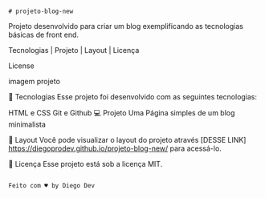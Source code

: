                                                                              # projeto-blog-new

Projeto desenvolvido para criar um blog exemplificando as tecnologias básicas de front end.

Tecnologias   |    Projeto   |    Layout   |    Licença

License


imagem projeto

🚀 Tecnologias
Esse projeto foi desenvolvido com as seguintes tecnologias:

HTML e CSS
Git e Github
💻 Projeto
Uma Página simples de um blog minimalista

🔖 Layout
Você pode visualizar o layout do projeto através [DESSE LINK] https://diegoprodev.github.io/projeto-blog-new/ para acessá-lo.

📝 Licença
Esse projeto está sob a licença MIT.

                                                                         Feito com ♥ by Diego Dev
